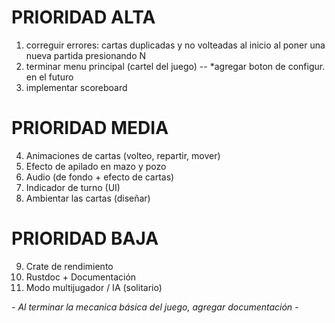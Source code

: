# PRIORIDAD ALTA
1. correguir errores: cartas duplicadas y no volteadas al inicio al poner una nueva partida presionando N
2. terminar menu principal (cartel del juego) -- *agregar boton de configur. en el futuro
3. implementar scoreboard

# PRIORIDAD MEDIA
4. Animaciones de cartas (volteo, repartir, mover)
5. Efecto de apilado en mazo y pozo
6. Audio (de fondo + efecto de cartas)
7. Indicador de turno (UI)
8. Ambientar las cartas (diseñar)

# PRIORIDAD BAJA
9. Crate de rendimiento 
10. Rustdoc + Documentación
11. Modo multijugador / IA (solitario)

_- Al terminar la mecanica básica del juego, agregar documentación -_